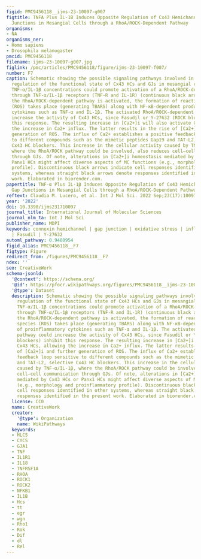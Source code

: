 ```yaml
---
figid: PMC9456118__ijms-23-10097-g007
figtitle: TNFA Plus IL-1B Induces Opposite Regulation of Cx43 Hemichannels and Gap
  Junctions in Mesangial Cells through a RhoA/ROCK-Dependent Pathway
organisms:
- NA
organisms_ner:
- Homo sapiens
- Drosophila melanogaster
pmcid: PMC9456118
filename: ijms-23-10097-g007.jpg
figlink: /pmc/articles/PMC9456118/figure/ijms-23-10097-f007/
number: F7
caption: Schematic showing the possible signaling pathways involved in the TNF-α/IL-1β-mediated
  regulation of the functional state of Cx43 HCs and GJs in mesangial cells. High
  TNF-α/IL-1β concentrations could promote activation of a RhoA/ROCK-dependent pathway
  through TNF-α/IL-1β receptors (TNF-R and IL-1R) (continuous black arrows). Once
  the RhoA/ROCK-dependent pathway is activated, the formation of reactive oxygen species
  (ROS) takes place (generating TBARS) along with NF-κB-dependent production of proinflammatory
  cytokines such as TNF-α and IL-1β. The activated RhoA/ROCK-dependent pathway could
  increase the activity of Cx43 HCs, since Fasudil or Y-27632 (ROCK blockers) inhibit
  this response. The resulting increase in [Ca2+]i will also activate Cx43 HCs, allowing
  the increase in Ca2+ influx. The latter results in the rise of [Ca2+]i and further
  generation of ROS. The influx of Ca2+ establishes a positive feedback loop sensitive
  to different compounds such as the mimetic peptides Gap19 and TAT-L2, selective
  Cx43 HC blockers. This increase in the cellular activity caused by TNF-α/IL-1β,
  where the RhoA/ROCK pathway could be involved, also reduces cell–cell communication
  through GJs. Of note, alterations in [Ca2+]i homeostasis mediated by Cx43 HCs or
  Panx1 HCs might affect diverse aspects of MC functions (e.g., morphology and proinflammatory
  profile). Discontinuous black arrows indicate cell responses identified in other
  systems, whereas straight black arrows denote responses identified in the present
  work. Elaborated in biorender.com.
papertitle: TNF-α Plus IL-1β Induces Opposite Regulation of Cx43 Hemichannels and
  Gap Junctions in Mesangial Cells through a RhoA/ROCK-Dependent Pathway.
reftext: Claudia M. Lucero, et al. Int J Mol Sci. 2022 Sep;23(17):10097.
year: '2022'
doi: 10.3390/ijms231710097
journal_title: International Journal of Molecular Sciences
journal_nlm_ta: Int J Mol Sci
publisher_name: MDPI
keywords: connexin hemichannel | gap junction | oxidative stress | inflammatory receptors
  | Fasudil | Y-27632
automl_pathway: 0.9480954
figid_alias: PMC9456118__F7
figtype: Figure
redirect_from: /figures/PMC9456118__F7
ndex: ''
seo: CreativeWork
schema-jsonld:
  '@context': https://schema.org/
  '@id': https://pfocr.wikipathways.org/figures/PMC9456118__ijms-23-10097-g007.html
  '@type': Dataset
  description: Schematic showing the possible signaling pathways involved in the TNF-α/IL-1β-mediated
    regulation of the functional state of Cx43 HCs and GJs in mesangial cells. High
    TNF-α/IL-1β concentrations could promote activation of a RhoA/ROCK-dependent pathway
    through TNF-α/IL-1β receptors (TNF-R and IL-1R) (continuous black arrows). Once
    the RhoA/ROCK-dependent pathway is activated, the formation of reactive oxygen
    species (ROS) takes place (generating TBARS) along with NF-κB-dependent production
    of proinflammatory cytokines such as TNF-α and IL-1β. The activated RhoA/ROCK-dependent
    pathway could increase the activity of Cx43 HCs, since Fasudil or Y-27632 (ROCK
    blockers) inhibit this response. The resulting increase in [Ca2+]i will also activate
    Cx43 HCs, allowing the increase in Ca2+ influx. The latter results in the rise
    of [Ca2+]i and further generation of ROS. The influx of Ca2+ establishes a positive
    feedback loop sensitive to different compounds such as the mimetic peptides Gap19
    and TAT-L2, selective Cx43 HC blockers. This increase in the cellular activity
    caused by TNF-α/IL-1β, where the RhoA/ROCK pathway could be involved, also reduces
    cell–cell communication through GJs. Of note, alterations in [Ca2+]i homeostasis
    mediated by Cx43 HCs or Panx1 HCs might affect diverse aspects of MC functions
    (e.g., morphology and proinflammatory profile). Discontinuous black arrows indicate
    cell responses identified in other systems, whereas straight black arrows denote
    responses identified in the present work. Elaborated in biorender.com.
  license: CC0
  name: CreativeWork
  creator:
    '@type': Organization
    name: WikiPathways
  keywords:
  - HLCS
  - CYCS
  - GJA1
  - TNF
  - IL1R1
  - IL18
  - TNFRSF1A
  - RHOA
  - ROCK1
  - ROCK2
  - NFKB1
  - IL1B
  - Hcs
  - tt
  - egr
  - wgn
  - Rho1
  - Rok
  - Dif
  - dl
  - Rel
---
```

